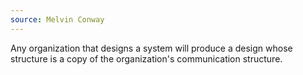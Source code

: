 ```yaml
---
source: Melvin Conway
---
```


Any organization that designs a system will produce a design whose structure is a copy of the organization's communication structure.
